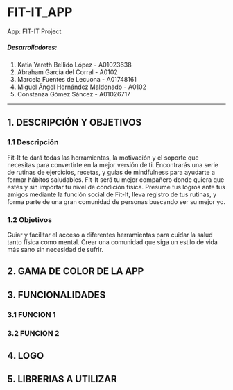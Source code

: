 # FIT-IT_APP
App: FIT-IT Project 

##### Desarrolladores:
1. Katia Yareth Bellido López - A01023638 
2. Abraham García del Corral - A0102 
3. Marcela Fuentes de Lecuona - A01748161
4. Miguel Ángel Hernández Maldonado - A0102
5. Constanza Gómez Sáncez - A01026717

---
## 1. DESCRIPCIÓN Y OBJETIVOS

### 1.1 Descripción
Fit-It te dará todas las herramientas, la motivación y el soporte que necesitas para convertirte en la mejor versión de ti.
Encontrarás una serie de rutinas de ejercicios, recetas, y guías de mindfulness para ayudarte a formar hábitos saludables.
Fit-It será tu mejor compañero donde quiera que estés y sin importar tu nivel de condición física.
Presume tus logros ante tus amigos mediante la función social de Fit-It, lleva registro de tus rutinas, y forma parte de una gran comunidad de personas buscando ser su mejor yo.

### 1.2 Objetivos
Guiar y facilitar el acceso a diferentes herramientas para cuidar la salud tanto física como mental.
Crear una comunidad que siga un estilo de vida más sano sin necesidad de sufrir.



## 2. GAMA DE COLOR DE LA APP

## 3. FUNCIONALIDADES

### 3.1 FUNCION 1

### 3.2 FUNCION 2


## 4. LOGO

## 5. LIBRERIAS A UTILIZAR
